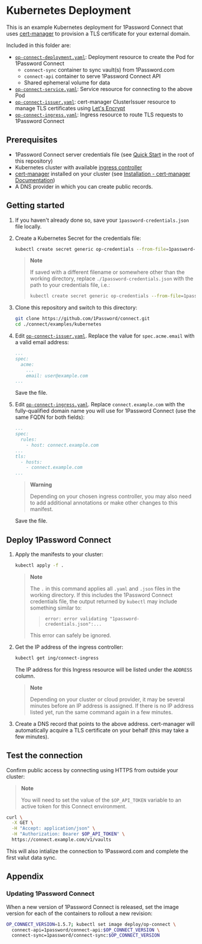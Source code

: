 # Kubernetes Deployment

This is an example Kubernetes deployment for 1Password Connect that uses [cert-manager](https://cert-manager.io) to provision a TLS certificate for your external domain.

Included in this folder are:

- [`op-connect-deployment.yaml`](op-connect-deployment.yaml): Deployment resource to create the Pod for 1Password Connect
  - `connect-sync` container to sync vault(s) from 1Password.com
  - `connect-api` container to serve 1Password Connect API
  - Shared ephemeral volume for data
- [`op-connect-service.yaml`](op-connect-service.yaml): Service resource for connecting to the above Pod
- [`op-connect-issuer.yaml`](op-connect-issuer.yaml): cert-manager ClusterIssuer resource to manage TLS certificates using [Let's Encrypt](https://letsencrypt.org/)
- [`op-connect-ingress.yaml`](op-connect-ingress.yaml): Ingress resource to route TLS requests to 1Password Connect

## Prerequisites

- 1Password Connect server credentials file (see [Quick Start](/README.md#quick-start) in the root of this repository)
- Kubernetes cluster with available [ingress controller](https://kubernetes.io/docs/concepts/services-networking/ingress-controllers/)
- [cert-manager](https://cert-manager.io) installed on your cluster (see [Installation - cert-manager Documentation](https://cert-manager.io/docs/installation/))
- A DNS provider in which you can create public records.

## Getting started

1. If you haven't already done so, save your `1password-credentials.json` file locally.

2. Create a Kubernetes Secret for the credentials file:

    ```sh
    kubectl create secret generic op-credentials --from-file=1password-credentials.json=./1password-credentials.json
    ```

    > **Note**
    >
    > If saved with a different filename or somewhere other than the working
    > directory, replace `./1password-credentials.json` with the path to your
    > credentials file, i.e.:
    >
    > ```sh
    > kubectl create secret generic op-credentials --from-file=1password-credentials.json=path/to/credentials-file.json
    > ```

3. Clone this repository and switch to this directory:

    ```sh
    git clone https://github.com/1Password/connect.git
    cd ./connect/examples/kubernetes
    ```

4. Edit [`op-connect-issuer.yaml`](op-connect-issuer.yaml). Replace the value for `spec.acme.email` with a valid email address:

    ```yaml
    ...
    spec:
      acme:
        ...
        email: user@example.com
    ...
    ```

    Save the file.

5. Edit [`op-connect-ingress.yaml`](op-connect-ingress.yaml). Replace `connect.example.com` with the fully-qualified domain name you will use for 1Password Connect (use the same FQDN for both fields):

    ```yaml
    ...
    spec: 
      rules:
        - host: connect.example.com
    ...
    tls:
      - hosts:
        - connect.example.com
    ...
    ```

    > **Warning**
    >
    > Depending on your chosen ingress controller, you may also need to add
    > additional annotations or make other changes to this manifest.

    Save the file.

## Deploy 1Password Connect

1. Apply the manifests to your cluster:

    ```sh
    kubectl apply -f .
    ```

    > **Note**
    >
    > The `.` in this command applies all `.yaml` and `.json` files in the
    > working directory. If this includes the 1Password Connect credentials
    > file, the output returned  by `kubectl` may include something similar to:
    >
    >>```output
    >> error: error validating "1password-credentials.json":...
    >> ```
    >
    > This error can safely be ignored.

2. Get the IP address of the ingress controller:

    ```sh
    kubectl get ing/connect-ingress
    ```

    The IP address for this Ingress resource will be listed under the `ADDRESS` column.

    > **Note**
    >
    > Depending on your cluster or cloud provider, it may be several minutes
    > before an IP address is assigned. If there is no IP address listed yet,
    > run the same command again in a few minutes.

3. Create a DNS record that points to the above address. cert-manager will automatically acquire a TLS certificate on your behalf (this may take a few minutes).

## Test the connection

Confirm public access by connecting using HTTPS from outside your cluster:

> **Note**
>
> You will need to set the value of the `$OP_API_TOKEN` variable to an active token for this Connect environment.

```sh
curl \
  -X GET \
  -H "Accept: application/json" \
  -H "Authorization: Bearer $OP_API_TOKEN" \
  https://connect.example.com/v1/vaults
```

This will also intialize the connection to 1Password.com and complete the first valut data sync.

## Appendix

### Updating 1Password Connect

When a new version of 1Password Connect is released, set the image version for each of the containers to rollout a new revision:

```sh
OP_CONNECT_VERSION=1.5.7; kubectl set image deploy/op-connect \
  connect-api=1password/connect-api:$OP_CONNECT_VERSION \
  connect-sync=1password/connect-sync:$OP_CONNECT_VERSION
```
